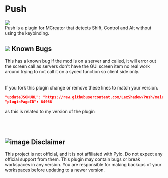 # Push
![](https://img.shields.io/badge/Version-1.0.0.5-green?style=plastic&logo=github)<br>
Push is a plugin for MCreator that detects Shift, Control and Alt without using the keybinding.
<br>
## ![](https://cdn.jsdelivr.net/gh/twitter/twemoji@v11.0.0/36x36/1f6a7.png) Known Bugs
This has a known bug if the mod is on a server and called, it will error out the screen call as servers don't have the GUI screen item no real work around trying to not call it on a syced function so client side only.
<br>
<br>
<br>
If you fork this plugin change or remove these lines to match your version.
```json
"updateJSONURL": "https://raw.githubusercontent.com/LexShadow/Push/main/update.json",
"pluginPageID": 84968
```
as this is related to my version of the plugin

<br>
<br>

## ![image](https://user-images.githubusercontent.com/70896639/220834608-c65aeaaf-6c63-402c-a10b-03b2a7f5b471.png) Disclaimer
This project is not official, and it is not affiliated with Pylo. Do not expect any official support from them.
This plugin may contain bugs or break workspaces in any version. You are responsible for making backups of your workspaces before updating to a newer version.

